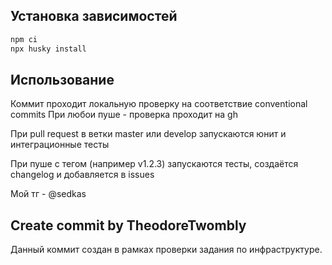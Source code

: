 ## Установка зависимостей

```sh
npm ci
npx husky install
```

## Использование

Коммит проходит локальную проверку на соответствие conventional commits
При любои пуше - проверка проходит на gh

При pull request в ветки master или develop запускаются юнит и интеграционные тесты

При пуше с тегом (например v1.2.3) запускаются тесты, создаётся changelog и добавляется в issues

Мой тг - @sedkas

## Create commit by TheodoreTwombly

Данный коммит создан в рамках проверки задания по инфраструктуре.
